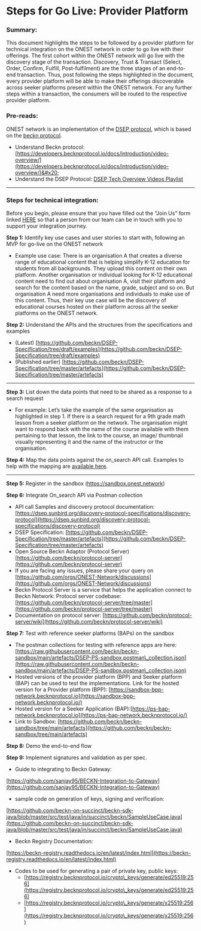 # Steps for Go Live: Provider Platform

### **Summary:**

This document highlights the steps to be followed by a provider platform for technical integration on the ONEST network in order to go live with their offerings. The first cohort within the ONEST network will go live with the discovery stage of the transaction. Discovery, Trust & Transact (Select, Order, Confirm, Fulfill, Post-fulfilment) are the three stages of an end-to-end transaction. Thus, post following the steps highlighted in the document, every provider platform will be able to make their offerings discoverable across seeker platforms present within the ONEST network. For any further steps within a transaction, the consumers will be routed to the respective provider platform.

### **Pre-reads:**

ONEST network is an implementation of the [DSEP protocol](https://github.com/beckn/DSEP-Specification), which is based on the [beckn protocol](https://becknprotocol.io/).

* Understand Beckn protocol: [https://developers.becknprotocol.io/docs/introduction/video-overview/](https://developers.becknprotocol.io/docs/introduction/video-overview/)&#x20;
* Understand the DSEP Protocol: [DSEP Tech Overview Videos Playlist](https://drive.google.com/drive/folders/18mwSy3u-MSj1FpU7i79e39h0x6ylins7)

***

### **Steps for technical integration:**

Before you begin, please ensure that you have filled out the "Join Us" form linked [HERE](https://onest.network/join-us) so that a person from our team can be in touch with you to support your integration journey.&#x20;

**Step 1:** Identify key use cases and user stories to start with, following an MVP for go-live on the ONEST network

* Example use case: There is an organisation A that creates a diverse range of educational content that is helping simplify K-12 education for students from all backgrounds. They upload this content on their own platform. Another organisation or individual looking for K-12 educational content need to find out about organisation A, visit their platform and search for the content based on the name, grade, subject and so on. But organisation A need more organisations and individuals to make use of this content. Thus, their key use case will be the discovery of educational courses hosted on their platform across all the seeker platforms on the ONEST network.

**Step 2:** Understand the APIs and the structures from the specifications and examples

* (Latest) [https://github.com/beckn/DSEP-Specification/tree/draft/examples](https://github.com/beckn/DSEP-Specification/tree/draft/examples)
* (Published earlier) [https://github.com/beckn/DSEP-Specification/tree/master/artefacts](https://github.com/beckn/DSEP-Specification/tree/master/artefacts)

***

**Step 3:** List down the data points that need to be shared as a response to a search request

* For example: Let’s take the example of the same organisation as highlighted in step 1. If there is a search request for a 9th grade math lesson from a seeker platform on the network. The organisation might want to respond back with the name of the course available with them pertaining to that lesson, the link to the course, an image/ thumbnail visually representing it and the name of the instructor or the organisation.

**Step 4:** Map the data points against the on\_search API call. Examples to help with the mapping are [available here](https://github.com/beckn/DSEP-Specification/tree/draft/examples).

***

**Step 5:** Register in the sandbox (https://sandbox.onest.network)

**Step 6:** Integrate On\_search API via Postman collection

* API call Samples and discovery protocol documentation: [https://dsep.sunbird.org/discovery-protocol-specifications/discovery-protocol](https://dsep.sunbird.org/discovery-protocol-specifications/discovery-protocol)
* DSEP Specification: [https://github.com/beckn/DSEP-Specification/tree/master/artefacts](https://github.com/beckn/DSEP-Specification/tree/master/artefacts)
* Open Source Beckn Adaptor (Protocol Server) [https://github.com/beckn/protocol-server](https://github.com/beckn/protocol-server)
* If you are facing any issues, please share your query on [https://github.com/orgs/ONEST-Network/discussions](https://github.com/orgs/ONEST-Network/discussions)
* Beckn Protocol Server is a service that helps the application connect to Beckn Network: Protocol server codebase: [https://github.com/beckn/protocol-server/tree/master](https://github.com/beckn/protocol-server/tree/master)
* Documentation on protocol server: [https://github.com/beckn/protocol-server/wiki](https://github.com/beckn/protocol-server/wiki)

**Step 7:** Test with reference seeker platforms (BAPs) on the sandbox

* The postman collections for testing with reference apps are here: [https://raw.githubusercontent.com/beckn/beckn-sandbox/main/artefacts/DSEP-PS-sandbox.postman\_collection.json](https://raw.githubusercontent.com/beckn/beckn-sandbox/main/artefacts/DSEP-PS-sandbox.postman\_collection.json)
* Hosted versions of the provider platform (BPP) and Seeker platform (BAP) can be used to test the implementations. Link for the hosted version for a Provider platform (BPP): [https://sandbox-bpp-network.becknprotocol.io](https://sandbox-bpp-network.becknprotocol.io/)
* Hosted version for a Seeker Application (BAP):[https://ps-bap-network.becknprotocol.io](https://ps-bap-network.becknprotocol.io/)
* Link to Sandbox: [https://github.com/beckn/beckn-sandbox/tree/main/artefacts](https://github.com/beckn/beckn-sandbox/tree/main/artefacts)

**Step 8:** Demo the end-to-end flow

**​​Step 9:** Implement signatures and validation as per spec.

* Guide to integrating to Beckn Gateway:

[https://github.com/sanjay95/BECKN-Integration-to-Gateway](https://github.com/sanjay95/BECKN-Integration-to-Gateway)

* sample code on generation of keys, signing and verification:

[https://github.com/beckn-on-succinct/beckn-sdk-java/blob/master/src/test/java/in/succinct/beckn/SampleUseCase.java](https://github.com/beckn-on-succinct/beckn-sdk-java/blob/master/src/test/java/in/succinct/beckn/SampleUseCase.java)

* Beckn Registry Documentation:

[https://beckn-registry.readthedocs.io/en/latest/index.html](https://beckn-registry.readthedocs.io/en/latest/index.html)

* Codes to be used for generating a pair of private key, public keys:
  * [https://registry.becknprotocol.io/crypto\_keys/generate/ed25519:256](https://registry.becknprotocol.io/crypto\_keys/generate/ed25519:256)
  * [https://registry.becknprotocol.io/crypto\_keys/generate/x25519:256](https://registry.becknprotocol.io/crypto\_keys/generate/x25519:256)
